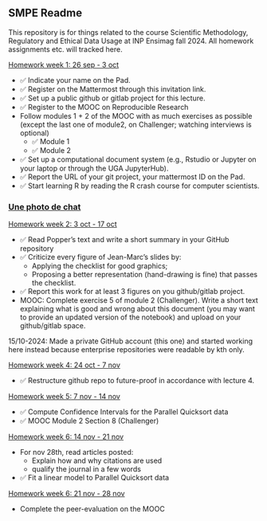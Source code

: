 ## SMPE Readme
This repository is for things related to the course Scientific Methodology, Regulatory and Ethical Data Usage at INP Ensimag fall 2024. All homework assignments etc. will tracked here.

<ins> Homework week 1: 26 sep - 3 oct </ins>

- :white_check_mark: Indicate your name on the Pad.
- :white_check_mark: Register on the Mattermost through this invitation link.
- :white_check_mark: Set up a public github or gitlab project for this lecture.
- :white_check_mark: Register to the MOOC on Reproducible Research
-  Follow modules 1 + 2 of the MOOC with as much exercises as possible (except the last one of module2, on Challenger; watching interviews is optional)
    - :white_check_mark: Module 1
    - :white_check_mark: Module 2
- :white_check_mark: Set up a computational document system (e.g., Rstudio or Jupyter on your laptop or through the UGA JupyterHub).
- :white_check_mark: Report the URL of your git project, your mattermost ID on the Pad.
- :white_check_mark: Start learning R by reading the R crash course for computer scientists.

### [Une photo de chat](https://upload.wikimedia.org/wikipedia/commons/thumb/c/c3/Chat_mi-long.jpg/301px-Chat_mi-long.jpg)

<ins> Homework week 2: 3 oct - 17 oct </ins>

- :white_check_mark: Read Popper’s text and write a short summary in your GitHub repository
- :white_check_mark: Criticize every figure of Jean-Marc’s slides by:
  - Applying the checklist for good graphics;
  - Proposing a better representation (hand-drawing is fine) that passes the checklist.
- :white_check_mark: Report this work for at least 3 figures on you github/gitlab project.
- MOOC: Complete exercise 5 of module 2 (Challenger). Write a short text explaining what is good and wrong about this document (you may want to provide an updated version of the notebook) and upload on your github/gitlab space.

15/10-2024: Made a private GitHub account (this one) and started working here instead because enterprise repositories were
readable by kth only.  

<ins> Homework week 4: 24 oct - 7 nov </ins>

- :white_check_mark: Restructure github repo to future-proof in accordance with lecture 4.

<ins> Homework week 5: 7 nov - 14 nov </ins>

- :white_check_mark: Compute Confidence Intervals for the Parallel Quicksort data 
- :white_check_mark: MOOC Module 2 Section 8 (Challenger)

<ins> Homework week 6: 14 nov - 21 nov </ins>

 - For nov 28th, read articles posted:
   - Explain how and why citations are used
   - qualify the journal in a few words
 - :white_check_mark: Fit a linear model to Parallel Quicksort data

<ins> Homework week 6: 21 nov - 28 nov </ins>

- Complete the peer-evaluation on the MOOC 



